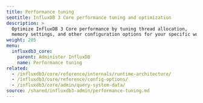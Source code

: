 ```yaml
---
title: Performance tuning
seotitle: InfluxDB 3 Core performance tuning and optimization
description: >
  Optimize InfluxDB 3 Core performance by tuning thread allocation,
  memory settings, and other configuration options for your specific workload.
weight: 205
menu:
  influxdb3_core:
    parent: Administer InfluxDB
    name: Performance tuning
related:
  - /influxdb3/core/reference/internals/runtime-architecture/
  - /influxdb3/core/reference/config-options/
  - /influxdb3/core/admin/query-system-data/
source: /shared/influxdb3-admin/performance-tuning.md
---
```


<!--
The content of this file is located at
//SOURCE - content/shared/influxdb3-admin/performance-tuning.md
-->